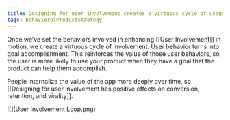 ```yaml
---
title: Designing for user involvement creates a virtuous cycle of usage
tags: BehavioralProductStrategy
---
```

Once we’ve set the behaviors involved in enhancing [[User Involvement]] in motion, we create a virtuous cycle of involvement.  User behavior turns into goal accomplishment. This reinforces the value of those user behaviors, so the user is more likely to use your product when they have a goal that the product can help them accomplish. 

People internalize the value of the app more deeply over time, so [[Designing for user involvement has positive effects on conversion, retention, and virality]].

![](User Involvement Loop.png)


